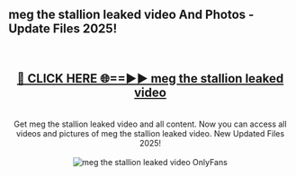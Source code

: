 <h2>meg the stallion leaked video And Photos - Update Files 2025!</h2>
<br>
<div align="center">
<h2><a href="https://betterlinks.top/A2PfLJ" rel="nofollow">🔴 CLICK HERE 🌐==►► meg the stallion leaked video</a></h2>
<br>
Get meg the stallion leaked video and all content. Now you can access all videos and pictures of meg the stallion leaked video. New Updated Files 2025!
<br>
<br>
<a href="https://betterlinks.top/A2PfLJ" rel="nofollow" data-target="animated-image.originalLink"><img src="https://i.imgur.com/dJHk4Zq.gif" alt="meg the stallion leaked video OnlyFans" style="max-width: 100%; display: inline-block;" data-target="animated-image.originalImage"></a>
</div>
<br>